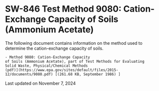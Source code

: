 
# SW-846 Test Method 9080: Cation-Exchange Capacity of Soils (Ammonium Acetate)  


The following document contains information on the method used to
determine the cation-exchange capacity of soils.

    - Method 9080: Cation-Exchange Capacity
    of Soils (Ammonium Acetate), part of Test Methods for Evaluating
    Solid Waste, Physical/Chemical Methods
    (pdf)](https://www.epa.gov/sites/default/files/2015-12/documents/9080.pdf) [(261.68 KB, September 1986) ] 

Last updated on November 7, 2024

